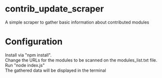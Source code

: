 # contrib_update_scraper

A simple scraper to gather basic information about contributed modules

# Configuration

Install via "npm install".  
Change the URLs for the modules to be scanned on the modules_list.txt file.  
Run "node index.js"  
The gathered data will be displayed in the terminal